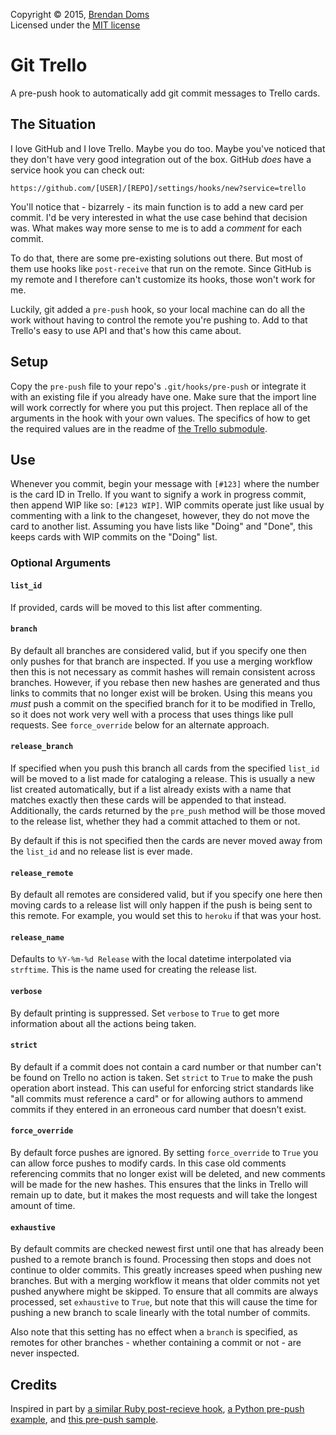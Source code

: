 Copyright &copy; 2015, [Brendan Doms](http://www.bdoms.com/)  
Licensed under the [MIT license](http://www.opensource.org/licenses/MIT)  


# Git Trello

A pre-push hook to automatically add git commit messages to Trello cards.


## The Situation

I love GitHub and I love Trello. Maybe you do too.
Maybe you've noticed that they don't have very good integration out of the box.
GitHub *does* have a service hook you can check out:

`https://github.com/[USER]/[REPO]/settings/hooks/new?service=trello`

You'll notice that - bizarrely - its main function is to add a new card per commit.
I'd be very interested in what the use case behind that decision was.
What makes way more sense to me is to add a *comment* for each commit.

To do that, there are some pre-existing solutions out there.
But most of them use hooks like `post-receive` that run on the remote.
Since GitHub is my remote and I therefore can't customize its hooks, those won't work for me.

Luckily, git added a `pre-push` hook,
so your local machine can do all the work without having to control the remote you're pushing to.
Add to that Trello's easy to use API and that's how this came about.


## Setup

Copy the `pre-push` file to your repo's `.git/hooks/pre-push`
or integrate it with an existing file if you already have one.
Make sure that the import line will work correctly for where you put this project.
Then replace all of the arguments in the hook with your own values.
The specifics of how to get the required values are in the readme of
[the Trello submodule](https://github.com/bdoms/trello).

## Use

Whenever you commit, begin your message with `[#123]` where the number is the card ID in Trello.
If you want to signify a work in progress commit, then append WIP like so: `[#123 WIP]`.
WIP commits operate just like usual by commenting with a link to the changeset,
however, they do not move the card to another list. Assuming you have lists like "Doing" and "Done",
this keeps cards with WIP commits on the "Doing" list.

### Optional Arguments

#### `list_id`

If provided, cards will be moved to this list after commenting.

#### `branch`

By default all branches are considered valid,
but if you specify one then only pushes for that branch are inspected.
If you use a merging workflow then this is not necessary as commit hashes will remain consistent across branches.
However, if you rebase then new hashes are generated and thus links to commits that no longer exist will be broken.
Using this means you *must* push a commit on the specified branch for it to be modified in Trello,
so it does not work very well with a process that uses things like pull requests.
See `force_override` below for an alternate approach.

#### `release_branch`

If specified when you push this branch all cards from the specified `list_id` will be moved
to a list made for cataloging a release. This is usually a new list created automatically,
but if a list already exists with a name that matches exactly then these cards will be appended to that instead.
Additionally, the cards returned by the `pre_push` method will be those moved to the release list,
whether they had a commit attached to them or not.

By default if this is not specified then the cards are never moved away from the `list_id`
and no release list is ever made.

#### `release_remote`

By default all remotes are considered valid, but if you specify one here
then moving cards to a release list will only happen if the push is being sent to this remote.
For example, you would set this to `heroku` if that was your host.

#### `release_name`

Defaults to `%Y-%m-%d Release` with the local datetime interpolated via `strftime`.
This is the name used for creating the release list.

#### `verbose`

By default printing is suppressed.
Set `verbose` to `True` to get more information about all the actions being taken.

#### `strict`

By default if a commit does not contain a card number or that number can't be found on Trello no action is taken.
Set `strict` to `True` to make the push operation abort instead.
This can useful for enforcing strict standards like "all commits must reference a card"
or for allowing authors to ammend commits if they entered in an erroneous card number that doesn't exist.

#### `force_override`

By default force pushes are ignored. By setting `force_override` to `True` you can allow force pushes to modify cards.
In this case old comments referencing commits that no longer exist will be deleted,
and new comments will be made for the new hashes. This ensures that the links in Trello will remain up to date,
but it makes the most requests and will take the longest amount of time.

#### `exhaustive`

By default commits are checked newest first until one that has already been pushed to a remote branch is found.
Processing then stops and does not continue to older commits. This greatly increases speed when pushing new branches.
But with a merging workflow it means that older commits not yet pushed anywhere might be skipped.
To ensure that all commits are always processed, set `exhaustive` to `True`,
but note that this will cause the time for pushing a new branch to scale linearly with the total number of commits.

Also note that this setting has no effect when a `branch` is specified,
as remotes for other branches - whether containing a commit or not - are never inspected.

## Credits

Inspired in part by [a similar Ruby post-recieve hook](https://github.com/zmilojko/git-trello),
[a Python pre-push example](http://axialcorps.com/2014/06/03/preventing-errant-git-pushes-with-a-pre-push-hook/),
and [this pre-push sample](https://github.com/raven/git-prepush-recipes/blob/master/pre-push.sample).
